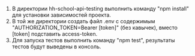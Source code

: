 1. В директории hh-school-api-testing выполнить команду "npm install" для установки зависимостей проекта.
2. В той же директории создать файл .env с содержимым "AUTHORIZATION_TOKEN=Bearer [token]" (без кавычек), вместо [token] подставить access-token.
3. Для запуска тестов выполнить команду "npm test", результаты тестов будут выведены в консоль.